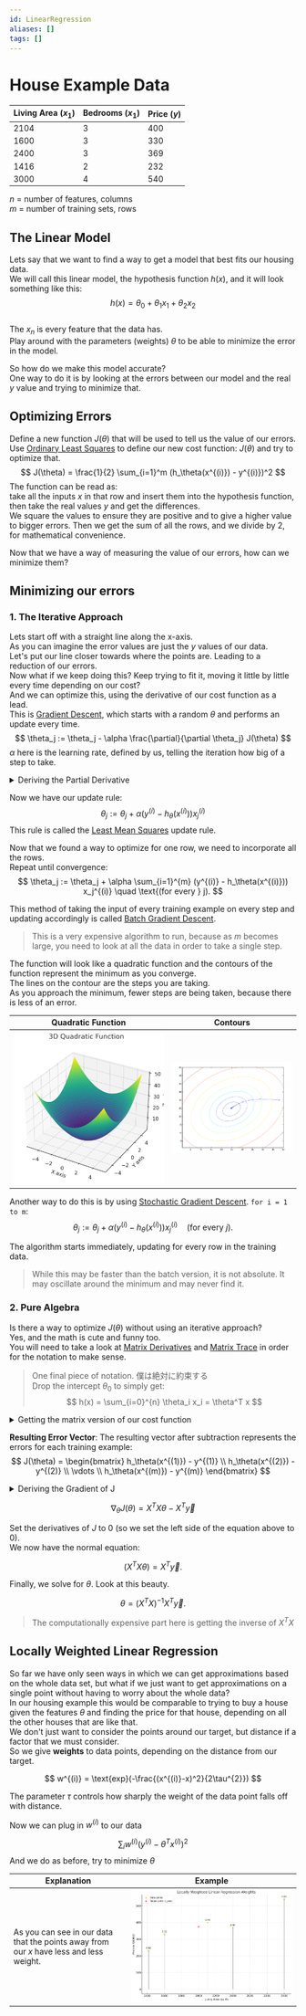 ```yaml
---
id: LinearRegression
aliases: []
tags: []
---
```


# House Example Data 
| Living Area $(x_1)$ | Bedrooms $(x_1)$| Price $(y)$|
|-----------------------|--------------------|---------------|
| 2104                  | 3                  | 400           |
| 1600                  | 3                  | 330           |
| 2400                  | 3                  | 369           |
| 1416                  | 2                  | 232           |
| 3000                  | 4                  | 540           |

$n$ = number of features, columns  
$m$ = number of training sets, rows 

## The Linear Model
Lets say that we want to find a way to get a model that best fits our housing data.  
We will call this linear model, the hypothesis function $h(x)$, and it will look something like this:
$$ h(x) = \theta_0 + \theta_1x_1+ \theta_2 x_2$$  
The $x_n$ is every feature that the data has.   
Play around with the parameters (weights) $\theta$ to be able to minimize the error in the model.  

So how do we make this model accurate?  
One way to do it is by looking at the errors between our model and the real $y$ value and trying to minimize that.  

## Optimizing Errors 
Define a new function $J(\theta)$ that will be used to tell us the value of our errors.  
Use [Ordinary Least Squares](./OrdinaryLeastSquares) to define our new cost function: $J(\theta)$ and try to optimize that. 
$$
J(\theta) = \frac{1}{2} \sum_{i=1}^m (h_\theta(x^{(i)}) - y^{(i)})^2
$$
The function can be read as:   
take all the inputs $x$ in that row and insert them into the hypothesis function, then take the real values $y$ and get the differences.   
We square the values to ensure they are positive and to give a higher value to bigger errors. 
Then we get the sum of all the rows, and we divide by 2, for mathematical convenience. 

Now that we have a way of measuring the value of our errors, how can we minimize them?  


## Minimizing our errors
### 1. The Iterative Approach 
Lets start off with a straight line along the x-axis.  
As you can imagine the error values are just the $y$ values of our data.  
Let's put our line closer towards where the points are. Leading to a reduction of our errors.  
Now what if we keep doing this? Keep trying to fit it, moving it little by little every time depending on our cost?  
And we can optimize this, using the derivative of our cost function as a lead.  
This is [Gradient Descent](./GradientDescent), which starts with a random $\theta$ and performs an update every time. 
$$ \theta_j := \theta_j - \alpha \frac{\partial}{\partial \theta_j} J(\theta) $$
$\alpha$ here is the learning rate, defined by us, telling the iteration how big of a step to take.  


<details>
<summary>Deriving the Partial Derivative</summary>

Let's take one row of the training data to make our calculations easier. 
$$
\begin{aligned}
  &\text{Cost function:} \\
  &J(\theta) = \frac{1}{2} (h_\theta(x) - y)^2 \\
  &\text{Compute the partial derivative of } J(\theta) \text{ with respect to } \theta_j \text{ and apply the chain rule} \\
  &\frac{\partial}{\partial \theta_j} J(\theta) = \frac{\partial}{\partial \theta_j} \left( \frac{1}{2} (h_\theta(x) - y)^2 \right) \\
  &= 2 \cdot \frac{1}{2} (h_\theta(x) - y) \cdot \frac{\partial}{\partial \theta_j} (h_\theta(x) - y) \\
  &= (h_\theta(x) - y) \cdot \frac{\partial}{\partial \theta_j} (h_\theta(x) - y) \\
  &\text{Recognize that } h_\theta(x) = \sum_{i=0}^{n} \theta_i x_i: \\
  &= (h_\theta(x) - y) \cdot \frac{\partial}{\partial \theta_j} \left( \sum_{i=0}^{n} \theta_i x_i - y \right) \\
  &\text{Since } y \text{ is constant with respect to } \theta_j, \text{ the derivative of } y \text{ with respect to } \theta_j \text{ is 0:} \\
  &= (h_\theta(x) - y) \cdot \frac{\partial}{\partial \theta_j} \left( \sum_{i=0}^{n} \theta_i x_i \right) \\
  &\text{There is only one point in which we get } i = j \text{ so we get a single } \theta_j x_j \text{ so getting that derivative ...} \\
  &= (h_\theta(x) - y) \cdot x_j \\
\end{aligned}
$$
</details>

Now we have our update rule:
$$ 
  \theta_j := \theta_j + \alpha(y^{(i)}-h_\theta(x^{(i)}))x_j^{(i)}
$$
This rule is called the [Least Mean Squares](./LMS) update rule. 

Now that we found a way to optimize for one row, we need to incorporate all the rows.  
Repeat until convergence:  
$$
\theta_j := \theta_j + \alpha \sum_{i=1}^{m} (y^{(i)} - h_\theta(x^{(i)})) x_j^{(i)} \quad \text{(for every } j).
$$

This method of taking the input of every training example on every step and updating accordingly is called [Batch Gradient Descent](./BatchGradientDescent).   
> This is a very expensive algorithm to run, because as $m$ becomes large, you need to look at all the data in order to take a single step.  

The function will look like a quadratic function and the contours of the function represent the minimum as you converge.  
The lines on the contour are the steps you are taking.   
As you approach the minimum, fewer steps are being taken, because there is less of an error.  

| Quadratic Function                                       | Contours                                                  |
| -------------------------------------------------------- | --------------------------------------------------------- |
| ![Quadratic Function](../Images/3DQuadraticFunction.png) | ![Contours](../Images/CountoursOf3DQuadraticFunction.png) |

Another way to do this is by using [Stochastic Gradient Descent](./StochasticGradientDescent).
`for i = 1 to m`:
$$
\theta_j := \theta_j + \alpha  (y^{(i)} - h_\theta(x^{(i)})) x_j^{(i)} \quad \text{(for every } j).
$$

The algorithm starts immediately, updating for every row in the training data. 
> While this may be faster than the batch version, it is not absolute. It may oscillate around the minimum and may never find it.  

### 2. Pure Algebra
Is there a way to optimize $J(\theta)$ without using an iterative approach?  
Yes, and the math is cute and funny too.  
You will need to take a look at [Matrix Derivatives](./MatrixDerivatives) and [Matrix Trace](./MatrixTrace) in order for the notation to make sense.  

> One final piece of notation. 僕は絶対に約束する   
> Drop the intercept $\theta_0$ to simply get:
$$
h(x) = \sum_{i=0}^{n} \theta_i x_i = \theta^T x
$$


<details>
<summary>Getting the matrix version of our cost function</summary>

#### Converting our equations into matrices
There are a couple of things we need to do in order for us to minimize $J(\theta)$

I will denote $X$ to be the matrix form of our training set.  
$$
X = \begin{bmatrix}
-- & (x^{(1)})^T & -- \\
-- & (x^{(2)})^T & -- \\
& \vdots & \\
-- & (x^{(m)})^T & --
\end{bmatrix}
$$
> Multiply $X$ by the feature vector $\theta$ in order to get $X\theta$

 
And $\vec{y}$ will be the vector representing the target values.  
This is of length $m$ because that is how many rows we have. 

$$
\vec{y} = \begin{bmatrix}
y^{(1)} \\
y^{(2)} \\
\vdots \\
y^{(m)}
\end{bmatrix}
$$

**Subtracting the Target Values**:
To get the errors, we subtract $\vec{y}$ from the predicted values $X\theta$

$$
X\theta - \vec{y} = \begin{bmatrix}
(x^{(1)})^T \theta \\
(x^{(2)})^T \theta \\
\vdots \\
(x^{(m)})^T \theta
\end{bmatrix} - \begin{bmatrix}
y^{(1)} \\
y^{(2)} \\
\vdots \\
y^{(m)}
\end{bmatrix}
$$

</details>

**Resulting Error Vector**:
The resulting vector after subtraction represents the errors for each training example:
$$
J(\theta) = \begin{bmatrix}
h_\theta(x^{(1)}) - y^{(1)} \\
h_\theta(x^{(2)}) - y^{(2)} \\
\vdots \\
h_\theta(x^{(m)}) - y^{(m)}
\end{bmatrix}
$$

<details>
<summary>Deriving the Gradient of J</summary>

Finally, to minimize $J(\theta)$ let's find its derivatives with respect to $\theta$. 

Using the trace up our sleeve...
$$
\nabla_A \text{tr} (AB A^T C) = B^T A^T C^T + B A^T C
$$

Math time:

$$
\begin{aligned}
\nabla_\theta J(\theta) &= \nabla_\theta \frac{1}{2} (X \theta - \vec{y})^T (X \theta - \vec{y}) \\
&= \frac{1}{2} \nabla_\theta (\theta^T X^T X \theta - \theta^T X^T \vec{y} - \vec{y}^T X \theta + \vec{y}^T \vec{y}) \\
&= \frac{1}{2} \nabla_\theta \text{tr} (\theta^T X^T X \theta - \theta^T X^T \vec{y} - \vec{y}^T X \theta + \vec{y}^T \vec{y}) \\
&= \frac{1}{2} \nabla_\theta (\text{tr} (\theta^T X^T X \theta) - 2 \text{tr} (\vec{y}^T X \theta)) \\
&= \frac{1}{2} (\nabla_\theta (\theta^T X^T X \theta) + \nabla_\theta (\theta^T X^T X \theta) - 2 \nabla_\theta (\vec{y}^T X \theta)) \\
&= X^T X \theta - X^T \vec{y}
\end{aligned}
$$

</details>


$$
\nabla_\theta J(\theta) = X^T X \theta - X^T \vec{y}
$$

Set the derivatives of $J$ to $0$ (so we set the left side of the equation above to $0$).   
We now have the normal equation:

$$
(X^T X\theta) = X^T \vec{y}.
$$

Finally, we solve for $\theta$. Look at this beauty. 

$$
\theta = (X^T X)^{-1} X^T \vec{y}.
$$

> The computationally expensive part here is getting the inverse of $X^{T}X$

## Locally Weighted Linear Regression 
So far we have only seen ways in which we can get approximations based on the whole data set, but what if we just want to get approximations on a single point without having to worry about the whole data?   
In our housing example this would be comparable to trying to buy a house given the features $\theta$ and finding the price for that house, depending on all the other houses that are like that.   
We don't just want to consider the points around our target, but distance if a factor that we must consider.     
So we give **weights** to data points, depending on the distance from our target.   

$$
w^{(i)} = \text{exp}(-\frac{(x^{(i)}-x)^2}{2\tau^{2}})
$$

The parameter $\tau$ controls how sharply the weight of the data point falls off with distance. 

Now we can plug in $w^{(i)}$ to our data 

$$\sum_i w^{(i)} \left( y^{(i)} - \theta^T x^{(i)} \right)^2$$
And we do as before, try to minimize $\theta$ 

| Explanation                                                                             | Example                              |
| --------------------------------------------------------------------------------------- | ------------------------------------ |
| As you can see in our data that the points away from our $x$ have less and less weight. | ![locallyWeightedLinearRegressionWeights](../Images/locallyWeightedLinearRegressionWeights.png) 


